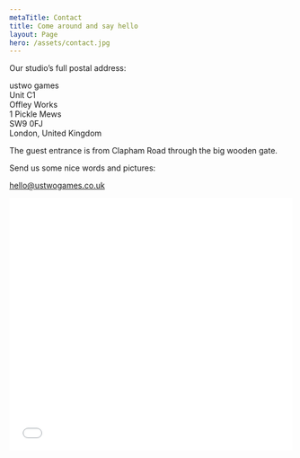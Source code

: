 ```yaml
---
metaTitle: Contact
title: Come around and say hello
layout: Page
hero: /assets/contact.jpg
---
```


Our studio’s full postal address:

ustwo games  
Unit C1  
Offley Works  
1 Pickle Mews  
SW9 0FJ  
London, United Kingdom

The guest entrance is from Clapham Road through the big wooden gate.

Send us some nice words and pictures:

[hello@ustwogames.co.uk](mailto:hello@ustwogames.co.uk)

<div>
  <div class='squashed'>
    <div class='fluid-embed'>
      <iframe src="//www.google.com/maps/embed?pb=!1m18!1m12!1m3!1d2484.8026120943214!2d-0.11554537867375589!3d51.48013736932205!2m3!1f0!2f0!3f0!3m2!1i1024!2i768!4f13.1!3m3!1m2!1s0x0%3A0x2d70846bce702a0!2sustwo+games!5e0!3m2!1sen!2sus!4v1479374791370" width="100%" height="450" frameborder="0" style="border:0" allowfullscreen></iframe>
    </div>
  </div>
</div>
